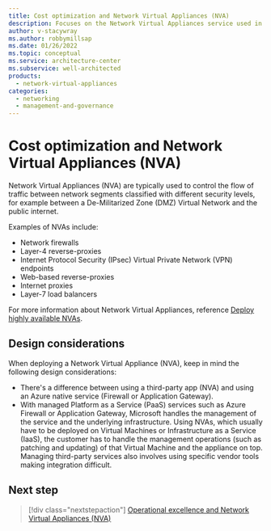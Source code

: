 ```yaml
---
title: Cost optimization and Network Virtual Appliances (NVA)
description: Focuses on the Network Virtual Appliances service used in the Networking solution to provide design considerations related to Cost optimization.
author: v-stacywray
ms.author: robbymillsap
ms.date: 01/26/2022
ms.topic: conceptual
ms.service: architecture-center
ms.subservice: well-architected
products:
  - network-virtual-appliances
categories:
  - networking
  - management-and-governance
---
```


# Cost optimization and Network Virtual Appliances (NVA)

Network Virtual Appliances (NVA) are typically used to control the flow of traffic between network segments classified with different security levels, for example between a De-Militarized Zone (DMZ) Virtual Network and the public internet.

Examples of NVAs include:

- Network firewalls
- Layer-4 reverse-proxies
- Internet Protocol Security (IPsec) Virtual Private Network (VPN) endpoints
- Web-based reverse-proxies
- Internet proxies
- Layer-7 load balancers

For more information about Network Virtual Appliances, reference [Deploy highly available NVAs](/azure/architecture/reference-architectures/dmz/nva-ha?tabs=cli).

## Design considerations

When deploying a Network Virtual Appliance (NVA), keep in mind the following design considerations:

- There's a difference between using a third-party app (NVA) and using an Azure native service (Firewall or Application Gateway).
- With managed Platform as a Service (PaaS) services such as Azure Firewall or Application Gateway, Microsoft handles the management of the service and the underlying infrastructure. Using NVAs, which usually have to be deployed on Virtual Machines or Infrastructure as a Service (IaaS), the customer has to handle the management operations (such as patching and updating) of that Virtual Machine and the appliance on top. Managing third-party services also involves using specific vendor tools making integration difficult.

## Next step

> [!div class="nextstepaction"]
> [Operational excellence and Network Virtual Appliances (NVA)](operational-excellence.md)
